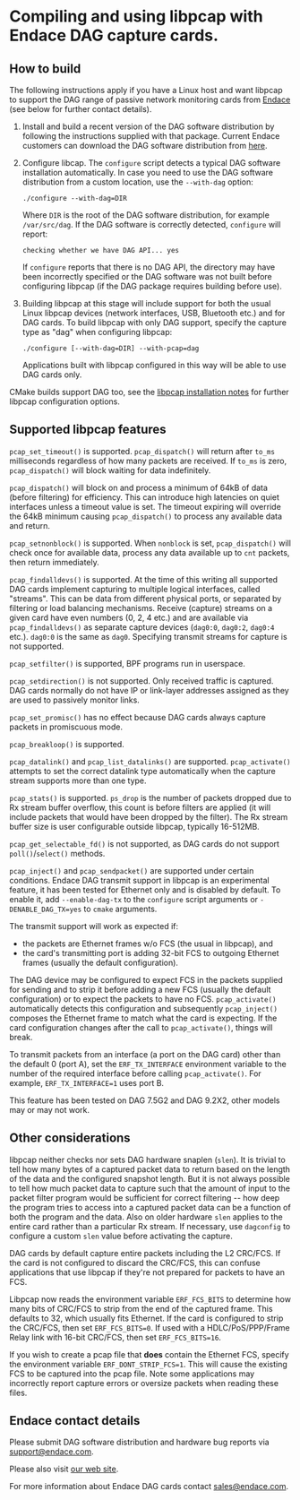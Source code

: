 # Compiling and using libpcap with Endace DAG capture cards.

## How to build

The following instructions apply if you have a Linux host and want libpcap to
support the DAG range of passive network monitoring cards from
[Endace](https://www.endace.com/) (see below for further contact details).

1. Install and build a recent version of the DAG software distribution by
   following the instructions supplied with that package.  Current Endace
   customers can download the DAG software distribution from
   [here](https://support.endace.com/).

2. Configure libcap.  The `configure` script detects a typical DAG software
   installation automatically.  In case you need to use the DAG software
   distribution from a custom location, use the `--with-dag` option:
   ```
   ./configure --with-dag=DIR
   ```
   Where `DIR` is the root of the DAG software distribution, for example
   `/var/src/dag`.  If the DAG software is correctly detected, `configure` will
   report:
   ```
   checking whether we have DAG API... yes
   ```
   If `configure` reports that there is no DAG API, the directory may have been
   incorrectly specified or the DAG software was not built before configuring
   libpcap (if the DAG package requires building before use).

3. Building libpcap at this stage will include support for both the usual Linux
   libpcap devices (network interfaces, USB, Bluetooth etc.) and for DAG cards.
   To build libpcap with only DAG support, specify the capture type as "dag"
   when configuring libpcap:
   ```
   ./configure [--with-dag=DIR] --with-pcap=dag
   ```
   Applications built with libpcap configured in this way will be able to use
   DAG cards only.

CMake builds support DAG too, see the
[libpcap installation notes](../INSTALL.md) for further libpcap configuration
options.

## Supported libpcap features

`pcap_set_timeout()` is supported. `pcap_dispatch()` will return after `to_ms`
milliseconds regardless of how many packets are received.  If `to_ms` is zero,
`pcap_dispatch()` will block waiting for data indefinitely.

`pcap_dispatch()` will block on and process a minimum of 64kB of data (before
filtering) for efficiency.  This can introduce high latencies on quiet
interfaces unless a timeout value is set.  The timeout expiring will override
the 64kB minimum causing `pcap_dispatch()` to process any available data and
return.

`pcap_setnonblock()` is supported.  When `nonblock` is set, `pcap_dispatch()`
will check once for available data, process any data available up to `cnt`
packets, then return immediately.

`pcap_findalldevs()` is supported.  At the time of this writing all supported
DAG cards implement capturing to multiple logical interfaces, called "streams".
This can be data from different physical ports, or separated by filtering
or load balancing mechanisms.  Receive (capture) streams on a given card have
even numbers (0, 2, 4 etc.) and are available via `pcap_findalldevs()` as
separate capture devices (`dag0:0`, `dag0:2`, `dag0:4` etc.).  `dag0:0` is
the same as `dag0`.  Specifying transmit streams for capture is not supported.

`pcap_setfilter()` is supported, BPF programs run in userspace.

`pcap_setdirection()` is not supported.  Only received traffic is captured.
DAG cards normally do not have IP or link-layer addresses assigned as they are
used to passively monitor links.

`pcap_set_promisc()` has no effect because DAG cards always capture packets in
promiscuous mode.

`pcap_breakloop()` is supported.

`pcap_datalink()` and `pcap_list_datalinks()` are supported.  `pcap_activate()`
attempts to set the correct datalink type automatically when the capture stream
supports more than one type.

`pcap_stats()` is supported.  `ps_drop` is the number of packets dropped due to
Rx stream buffer overflow, this count is before filters are applied (it will
include packets that would have been dropped by the filter).  The Rx stream
buffer size is user configurable outside libpcap, typically 16-512MB.

`pcap_get_selectable_fd()` is not supported, as DAG cards do not support
`poll()`/`select()` methods.

`pcap_inject()` and `pcap_sendpacket()` are supported under certain conditions.
Endace DAG transmit support in libpcap is an experimental feature, it has been
tested for Ethernet only and is disabled by default.  To enable it, add
`--enable-dag-tx` to the `configure` script arguments or `-DENABLE_DAG_TX=yes`
to `cmake` arguments.

The transmit support will work as expected if:
* the packets are Ethernet frames w/o FCS (the usual in libpcap), and
* the card's transmitting port is adding 32-bit FCS to outgoing Ethernet
  frames (usually the default configuration).

The DAG device may be configured to expect FCS in the packets supplied for
sending and to strip it before adding a new FCS (usually the default
configuration) or to expect the packets to have no FCS.  `pcap_activate()`
automatically detects this configuration and subsequently `pcap_inject()`
composes the Ethernet frame to match what the card is expecting.  If the card
configuration changes after the call to `pcap_activate()`, things will break.

To transmit packets from an interface (a port on the DAG card) other than the
default 0 (port A), set the `ERF_TX_INTERFACE` environment variable to the
number of the required interface before calling `pcap_activate()`.  For
example, `ERF_TX_INTERFACE=1` uses port B.

This feature has been tested on DAG 7.5G2 and DAG 9.2X2, other models may or
may not work.

## Other considerations

libpcap neither checks nor sets DAG hardware snaplen (`slen`).  It is trivial
to tell how many bytes of a captured packet data to return based on the length
of the data and the configured snapshot length.  But it is not always possible
to tell how much packet data to capture such that the amount of input to the
packet filter program would be sufficient for correct filtering -- how deep the
program tries to access into a captured packet data can be a function of both
the program and the data.  Also on older hardware `slen` applies to the entire
card rather than a particular Rx stream.  If necessary, use `dagconfig` to
configure a custom `slen` value before activating the capture.

DAG cards by default capture entire packets including the L2 CRC/FCS.  If the
card is not configured to discard the CRC/FCS, this can confuse applications
that use libpcap if they're not prepared for packets to have an FCS.

Libpcap now reads the environment variable `ERF_FCS_BITS` to determine how many
bits of CRC/FCS to strip from the end of the captured frame.  This defaults to
32, which usually fits Ethernet.  If the card is configured to strip the
CRC/FCS, then set `ERF_FCS_BITS=0`.  If used with a HDLC/PoS/PPP/Frame Relay
link with 16-bit CRC/FCS, then set `ERF_FCS_BITS=16`.

If you wish to create a pcap file that **does** contain the Ethernet FCS,
specify the environment variable `ERF_DONT_STRIP_FCS=1`.  This will cause the
existing FCS to be captured into the pcap file.  Note some applications may
incorrectly report capture errors or oversize packets when reading these files.

## Endace contact details

Please submit DAG software distribution and hardware bug reports via
<support@endace.com>.

Please also visit [our web site](https://www.endace.com/).

For more information about Endace DAG cards contact <sales@endace.com>.
